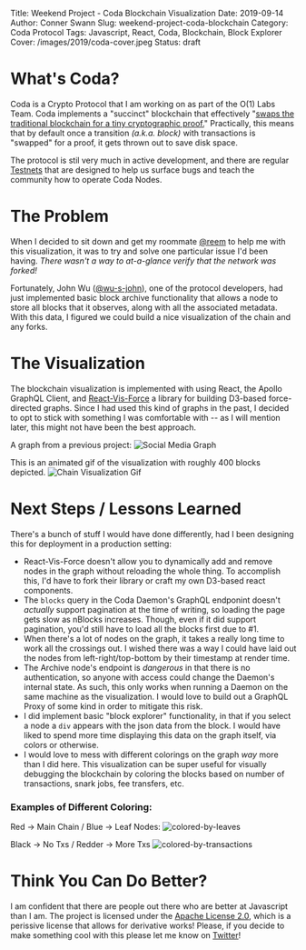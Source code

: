 Title: Weekend Project - Coda Blockchain Visualization
Date: 2019-09-14
Author: Conner Swann
Slug: weekend-project-coda-blockchain
Category: Coda Protocol
Tags: Javascript, React, Coda, Blockchain, Block Explorer
Cover: /images/2019/coda-cover.jpeg
Status: draft

# What's Coda?

Coda is a Crypto Protocol that I am working on as part of the O(1) Labs Team. Coda implements a "succinct" blockchain that effectively "[swaps the traditional blockchain for a tiny cryptographic proof.](https://codaprotocol.com/)" Practically, this means that by default once a transition *(a.k.a. block)* with transactions is "swapped" for a proof, it gets thrown out to save disk space. 

The protocol is stil very much in active development, and there are regular [Testnets](https://codaprotocol.com/docs/coda-testnet/) that are designed to help us surface bugs and teach the community how to operate Coda Nodes. 

# The Problem 

When I decided to sit down and get my roommate [@reem](https://github.com/reem) to help me with this visualization, it was to try and solve one particular issue I'd been having. *There wasn't a way to at-a-glance verify that the network was forked!*

Fortunately, John Wu ([@wu-s-john](https://github.com/wu-s-john)), one of the protocol developers, had just implemented basic block archive functionality that allows a node to store all blocks that it observes, along with all the associated metadata. With this data, I figured we could build a nice visualization of the chain and any forks. 

# The Visualization

The blockchain visualization is implemented with using React, the Apollo GraphQL Client, and [React-Vis-Force](https://github.com/uber/react-vis-force) a library for building D3-based force-directed graphs. Since I had used this kind of graphs in the past, I decided to opt to stick with something I was comfortable with -- as I will mention later, this might not have been the best approach. 

A graph from a previous project:
![Social Media Graph]({attach}/images/2019/weekend-project-1-facebook-graph.png)


This is an animated gif of the visualization with roughly 400 blocks depicted. 
![Chain Visualization Gif]({attach}/images/2019/weekend-project-1-chain-visualization.gif)


# Next Steps / Lessons Learned

There's a bunch of stuff I would have done differently, had I been designing this for deployment in a production setting: 
- React-Vis-Force doesn't allow you to dynamically add and remove nodes in the graph without reloading the whole thing. To accomplish this, I'd have to fork their library or craft my own D3-based react components. 
- The `blocks` query in the Coda Daemon's GraphQL endponint doesn't *actually* support pagination at the time of writing, so loading the page gets slow as nBlocks increases. Though, even if it did support pagination, you'd still have to load all the blocks first due to #1. 
- When there's a lot of nodes on the graph, it takes a really long time to work all the crossings out. I wished there was a way I could have laid out the nodes from left-right/top-bottom by their timestamp at render time. 
- The Archive node's endpoint is *dangerous* in that there is no authentication, so anyone with access could change the Daemon's internal state. As such, this only works when running a Daemon on the same machine as the visualization. I would love to build out a GraphQL Proxy of some kind in order to mitigate this risk. 
- I did implement basic "block explorer" functionality, in that if you select a node a `div` appears with the json data from the block. I would have liked to spend more time displaying this data on the graph itself, via colors or otherwise. 
- I would love to mess with different colorings on the graph *way* more than I did here. This visualization can be super useful for visually debugging the blockchain by coloring the blocks based on number of transactions, snark jobs, fee transfers, etc. 

### Examples of Different Coloring: 

Red -> Main Chain / Blue -> Leaf Nodes: 
![colored-by-leaves]({attach}/images/2019/weekend-project-1-chain-vis-red-blue.png)

Black -> No Txs / Redder -> More Txs
![colored-by-transactions]({attach}/images/2019/weekend-project-1-chain-vis-red-black.png)

# Think You Can Do Better? 

I am confident that there are people out there who are better at Javascript than I am. The project is licensed under the [Apache License 2.0](https://github.com/yourbuddyconner/coda-chain-visualization/blob/master/license), which is a perissive license that allows for derivative works! Please, if you decide to make something cool with this please let me know on [Twitter](https://twitter.com/yourbuddyconner)!